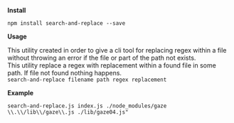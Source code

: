 **Install**

`npm install search-and-replace --save`

**Usage**

This utility created in order to give a cli tool for replacing regex within a file without throwing an error if the file or part of the path not exists.  
This utility replace a regex with replacement within a found file in some path. If file not found nothing happens.  
`search-and-replace filename path regex replacement`

**Example**

`search-and-replace.js index.js ./node_modules/gaze \\.\\/lib\\/gaze\\.js ./lib/gaze04.js"`
